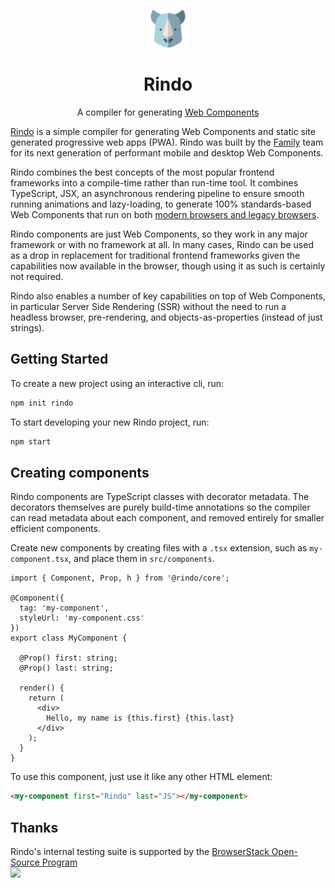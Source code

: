 <p align="center">
  <a href="#">
    <img alt="rindo-logo" src="./rindo-logo.png" width="60">
  </a>
</p>

<h1 align="center">
  Rindo
</h1>

<p align="center">
  A compiler for generating <a href="https://www.webcomponents.org/introduction">Web Components</a> 
</p>

[Rindo](https://rindojs.web.app/) is a simple compiler for generating Web Components and static site generated progressive web apps (PWA). Rindo was built by the [Family](https://familyjs-js.web.app/) team for its next generation of performant mobile and desktop Web Components.

Rindo combines the best concepts of the most popular frontend frameworks into a compile-time rather than run-time tool. It combines TypeScript, JSX, an asynchronous rendering pipeline to ensure smooth running animations and lazy-loading, to generate 100% standards-based Web Components that run on both [modern browsers and legacy browsers](https://rindojs.web.app/docs/browser-support).

Rindo components are just Web Components, so they work in any major framework or with no framework at all. In many cases, Rindo can be used as a drop in replacement for traditional frontend frameworks given the capabilities now available in the browser, though using it as such is certainly not required.

Rindo also enables a number of key capabilities on top of Web Components, in particular Server Side Rendering (SSR) without the need to run a headless browser, pre-rendering, and objects-as-properties (instead of just strings).

## Getting Started

To create a new project using an interactive cli, run:

```bash
npm init rindo
```

To start developing your new Rindo project, run:

```bash
npm start
```

## Creating components

Rindo components are TypeScript classes with decorator metadata. The decorators themselves are purely build-time annotations so the compiler can read metadata about each component, and removed entirely for smaller efficient components.

Create new components by creating files with a `.tsx` extension, such as `my-component.tsx`, and place them in `src/components`.

```tsx
import { Component, Prop, h } from '@rindo/core';

@Component({
  tag: 'my-component',
  styleUrl: 'my-component.css'
})
export class MyComponent {

  @Prop() first: string;
  @Prop() last: string;

  render() {
    return (
      <div>
        Hello, my name is {this.first} {this.last}
      </div>
    );
  }
}
```

To use this component, just use it like any other HTML element:

```html
<my-component first="Rindo" last="JS"></my-component>
```

## Thanks
Rindo's internal testing suite is supported by the [BrowserStack Open-Source Program](https://www.browserstack.com/open-source)
<br>
<a target="_blank" href="https://www.browserstack.com/"><img width="200" src="https://www.browserstack.com/images/layout/browserstack-logo-600x315.png"></a>
